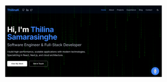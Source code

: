 ![image alt](https://github.com/Thilina-Samarasinghe/portfolio-website/blob/0c97436d6b67b639d23487fcf230c9be8304d854/Screenshot%202025-03-19%20094356.png)
